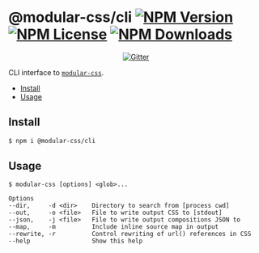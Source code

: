 @modular-css/cli  [![NPM Version](https://img.shields.io/npm/v/@modular-css/cli.svg)](https://www.npmjs.com/package/@modular-css/cli) [![NPM License](https://img.shields.io/npm/l/@modular-css/cli.svg)](https://www.npmjs.com/package/@modular-css/cli) [![NPM Downloads](https://img.shields.io/npm/dm/@modular-css/cli.svg)](https://www.npmjs.com/package/@modular-css/cli)
===========

<p align="center">
    <a href="https://gitter.im/modular-css/modular-css"><img src="https://img.shields.io/gitter/room/modular-css/modular-css.svg" alt="Gitter" /></a>
</p>

CLI interface to [`modular-css`](https://github.com/tivac/modular-css).

- [Install](#install)
- [Usage](#usage)

## Install

```bash
$ npm i @modular-css/cli
```

## Usage

```
$ modular-css [options] <glob>...

Options
--dir,     -d <dir>    Directory to search from [process cwd]
--out,     -o <file>   File to write output CSS to [stdout]
--json,    -j <file>   File to write output compositions JSON to
--map,     -m          Include inline source map in output
--rewrite, -r          Control rewriting of url() references in CSS
--help                 Show this help
```

